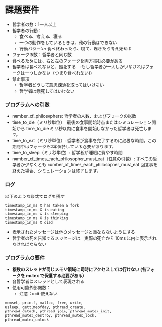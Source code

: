 # 課題要件

- 哲学者の数：1一人以上
- 哲学者の行動：
    - 食べる、考える、寝る
    - 一つの動作をしているときは、他の行動はできない
    - 行動パターン: 食べ終わったら、寝て、起きたら考え始める
- フォークの数：哲学者と同じ数
- 食べるためには、右と左のフォークを両方掴む必要がある
- 哲学者は食べれないと、餓死する　(もし哲学者が一人しかいなければフォークは一つしかない（つまり食べれない))
- 禁止事項
    - 哲学者どうして意思疎通を取ってはいけない
    - 哲学者は餓死してはいけない

### プログラムへの引数

- number_of_philosophers: 哲学者の人数、およびフォークの総数
- time_to_die（ミリ秒単位）: 最後の食事開始時点またはシミュレーション開始から time_to_die ミリ秒以内に食事を開始しなかった哲学者は死亡します。
- time_to_eat（ミリ秒単位）: 哲学者が食事を完了するのに必要な時間。この期間中はフォークを2本保持している必要があります。
- time_to_sleep（ミリ秒単位）: 哲学者が睡眠に費やす時間
- number_of_times_each_philosopher_must_eat（任意の引数）: すべての哲学者が少なくとも number_of_times_each_philosopher_must_eat 回食事を終えた場合、シミュレーションは終了します。

### ログ

以下のような形式でログを残す

```
timestamp_in_ms X has taken a fork
timestamp_in_ms X is eating
timestamp_in_ms X is sleeping
timestamp_in_ms X is thinking
timestamp_in_ms X died
```

- 表示されたメッセージは他のメッセージと重ならないようにする
- 哲学者の死を告知するメッセージは、実際の死亡から 10ms 以内に表示されなければならない

### プログラムの要件

- **複数のスレッドが同じメモリ領域に同時にアクセスしては行けない (各フォークを mutex で保護する必要がある）**
- 各哲学者はスレッドとして表現される
- 使用可能外部関数：
    - 注意：exit 使えない

```
memset, printf, malloc, free, write,
usleep, gettimeofday, pthread_create,
pthread_detach, pthread_join, pthread_mutex_init,
pthread_mutex_destroy, pthread_mutex_lock,
pthread_mutex_unlock
```
